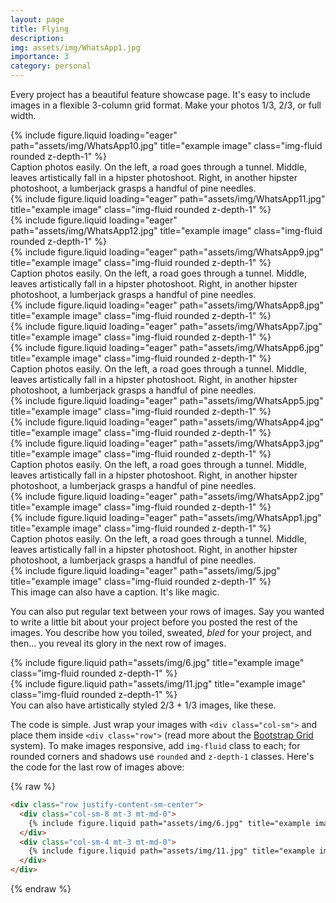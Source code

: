```yaml
---
layout: page
title: Flying 
description: 
img: assets/img/WhatsApp1.jpg
importance: 3
category: personal
---
```


Every project has a beautiful feature showcase page.
It's easy to include images in a flexible 3-column grid format.
Make your photos 1/3, 2/3, or full width.

<div class="row">
    <div class="col-sm mt-3 mt-md-0">
        {% include figure.liquid loading="eager" path="assets/img/WhatsApp10.jpg" title="example image" class="img-fluid rounded z-depth-1" %}
        <div class="caption">
        Caption photos easily. On the left, a road goes through a tunnel. Middle, leaves artistically fall in a hipster photoshoot. Right, in another hipster photoshoot, a lumberjack grasps a         handful of pine needles.
        </div>
    </div>
    <div class="col-sm mt-3 mt-md-0">
        {% include figure.liquid loading="eager" path="assets/img/WhatsApp11.jpg" title="example image" class="img-fluid rounded z-depth-1" %}
    </div>
    <div class="col-sm mt-3 mt-md-0">
        {% include figure.liquid loading="eager" path="assets/img/WhatsApp12.jpg" title="example image" class="img-fluid rounded z-depth-1" %}
    </div>
</div>

<div class="row">
    <div class="col-sm mt-3 mt-md-0">
        {% include figure.liquid loading="eager" path="assets/img/WhatsApp9.jpg" title="example image" class="img-fluid rounded z-depth-1" %}
        <div class="caption">
        Caption photos easily. On the left, a road goes through a tunnel. Middle, leaves artistically fall in a hipster photoshoot. Right, in another hipster photoshoot, a lumberjack grasps a         handful of pine needles.
        </div>
    </div>
    <div class="col-sm mt-3 mt-md-0">
        {% include figure.liquid loading="eager" path="assets/img/WhatsApp8.jpg" title="example image" class="img-fluid rounded z-depth-1" %}
    </div>
    <div class="col-sm mt-3 mt-md-0">
        {% include figure.liquid loading="eager" path="assets/img/WhatsApp7.jpg" title="example image" class="img-fluid rounded z-depth-1" %}
    </div>
</div>
<div class="row">
    <div class="col-sm mt-3 mt-md-0">
        {% include figure.liquid loading="eager" path="assets/img/WhatsApp6.jpg" title="example image" class="img-fluid rounded z-depth-1" %}
        <div class="caption">
        Caption photos easily. On the left, a road goes through a tunnel. Middle, leaves artistically fall in a hipster photoshoot. Right, in another hipster photoshoot, a lumberjack grasps a         handful of pine needles.
        </div>
    </div>
    <div class="col-sm mt-3 mt-md-0">
        {% include figure.liquid loading="eager" path="assets/img/WhatsApp5.jpg" title="example image" class="img-fluid rounded z-depth-1" %}
    </div>
    <div class="col-sm mt-3 mt-md-0">
        {% include figure.liquid loading="eager" path="assets/img/WhatsApp4.jpg" title="example image" class="img-fluid rounded z-depth-1" %}
    </div>
</div>
<div class="row">
    <div class="col-sm mt-3 mt-md-0">
        {% include figure.liquid loading="eager" path="assets/img/WhatsApp3.jpg" title="example image" class="img-fluid rounded z-depth-1" %}
        <div class="caption">
        Caption photos easily. On the left, a road goes through a tunnel. Middle, leaves artistically fall in a hipster photoshoot. Right, in another hipster photoshoot, a lumberjack grasps a         handful of pine needles.
        </div>
    </div>
    <div class="col-sm mt-3 mt-md-0">
        {% include figure.liquid loading="eager" path="assets/img/WhatsApp2.jpg" title="example image" class="img-fluid rounded z-depth-1" %}
    </div>
    <div class="col-sm mt-3 mt-md-0">
        {% include figure.liquid loading="eager" path="assets/img/WhatsApp1.jpg" title="example image" class="img-fluid rounded z-depth-1" %}
    </div>
</div>

<div class="caption">
    Caption photos easily. On the left, a road goes through a tunnel. Middle, leaves artistically fall in a hipster photoshoot. Right, in another hipster photoshoot, a lumberjack grasps a handful of pine needles.





</div>
<div class="row">
    <div class="col-sm mt-3 mt-md-0">
        {% include figure.liquid loading="eager" path="assets/img/5.jpg" title="example image" class="img-fluid rounded z-depth-1" %}
    </div>
</div>
<div class="caption">
    This image can also have a caption. It's like magic.
</div>

You can also put regular text between your rows of images.
Say you wanted to write a little bit about your project before you posted the rest of the images.
You describe how you toiled, sweated, _bled_ for your project, and then... you reveal its glory in the next row of images.

<div class="row justify-content-sm-center">
    <div class="col-sm-8 mt-3 mt-md-0">
        {% include figure.liquid path="assets/img/6.jpg" title="example image" class="img-fluid rounded z-depth-1" %}
    </div>
    <div class="col-sm-4 mt-3 mt-md-0">
        {% include figure.liquid path="assets/img/11.jpg" title="example image" class="img-fluid rounded z-depth-1" %}
    </div>
</div>
<div class="caption">
    You can also have artistically styled 2/3 + 1/3 images, like these.
</div>

The code is simple.
Just wrap your images with `<div class="col-sm">` and place them inside `<div class="row">` (read more about the <a href="https://getbootstrap.com/docs/4.4/layout/grid/">Bootstrap Grid</a> system).
To make images responsive, add `img-fluid` class to each; for rounded corners and shadows use `rounded` and `z-depth-1` classes.
Here's the code for the last row of images above:

{% raw %}

```html
<div class="row justify-content-sm-center">
  <div class="col-sm-8 mt-3 mt-md-0">
    {% include figure.liquid path="assets/img/6.jpg" title="example image" class="img-fluid rounded z-depth-1" %}
  </div>
  <div class="col-sm-4 mt-3 mt-md-0">
    {% include figure.liquid path="assets/img/11.jpg" title="example image" class="img-fluid rounded z-depth-1" %}
  </div>
</div>
```

{% endraw %}

